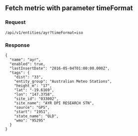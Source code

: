 ## Fetch metric with parameter timeFormat

### Request

```
/api/v1/entities/ayr?timeFormat=iso
```
### Response 
```
{
  "name": "ayr",
  "enabled": true,
  "lastInsertDate": "2016-05-04T01:00:00.000Z",
  "tags": {
    "dist": "33",
    "entity_group": "Australian Meteo Stations",
    "height_m": "17",
    "lat": "-19.6169",
    "lon": "147.3758",
    "site_id": "033002",
    "site_name": "AYR DPI RESEARCH STN",
    "source": "GPS",
    "start": "1951",
    "state_name": "QLD",
    "wmo": "95295"
  }
}
```
